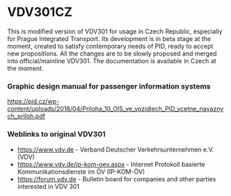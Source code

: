 # VDV301CZ

This is modified version of VDV301 for usage in Czech Republic, especially for Prague Integrated Transport. Its development is in beta stage at the moment, created to satisfy contemporary needs of PID, ready to accept new propositions.
All the changes are to be slowly proposed and merged into official/mainline VDV301.
The documentation is available in Czech at the moment.

### Graphic design manual for passenger information systems
https://pid.cz/wp-content/uploads/2018/04/Priloha_10_OIS_ve_vozidlech_PID_vcetne_navaznych_priloh.pdf

### Weblinks to original VDV301

* https://www.vdv.de - Verband Deutscher Verkehrsunternehmen e.V. (VDV)
* https://www.vdv.de/ip-kom-oev.aspx - Internet Protokoll basierte Kommunikationsdienste im ÖV (IP-KOM-ÖV)
* https://forum.vdv.de - Bulletin board for companies and other parties interested in VDV 301
